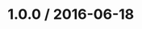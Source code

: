 <!--remark setext-->

<!--lint disable no-multiple-toplevel-headings -->

1.0.0 / 2016-06-18
==================
